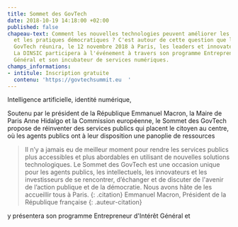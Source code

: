 ```yaml
---
title: Sommet des GovTech
date: 2018-10-19 14:18:00 +02:00
published: false
chapeau-text: Comment les nouvelles technologies peuvent améliorer les services publics
  et les pratiques démocratiques ? C'est autour de cette question que le sommet des
  GovTech réunira, le 12 novembre 2018 à Paris, les leaders et innovateurs européens.
  La DINSIC participera à l'événement à travers son programme Entrepreneur d'Intérêt
  Général et son incubateur de services numériques.
champs_informations:
- intitule: Inscription gratuite
  contenu: 'https://govtechsummit.eu  '
---
```


Intelligence artificielle, identité numérique, 

Soutenu par le président de la République Emmanuel Macron, la Maire de Paris Anne Hidalgo et la Commission européenne, le Sommet des GovTech propose de réinventer des services publics qui placent le citoyen au centre, où les agents publics ont à leur disposition une panoplie de ressources 

> Il n’y a jamais eu de meilleur moment pour rendre les services publics plus accessibles et plus abordables en utilisant de nouvelles solutions technologiques. Le Sommet des GovTech est une occasion unique pour les agents publics, les intellectuels, les innovateurs et les investisseurs de se rencontrer, d’échanger et de discuter de l'avenir de l’action publique et de la démocratie. Nous avons hâte de les accueillir tous à Paris.
{: .citation}
> Emmanuel Macron, Président de la République française
{: .auteur-citation}

y présentera son programme Entrepreneur d'Intérêt Général et 